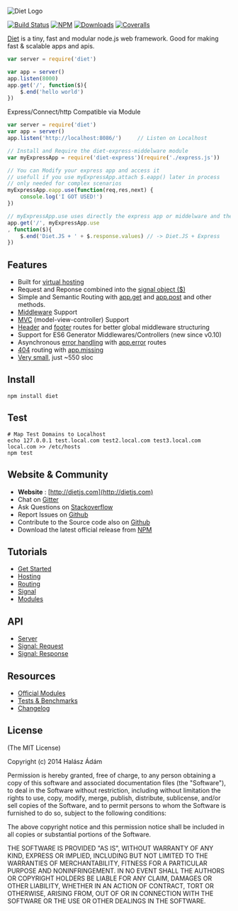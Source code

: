 ![Diet Logo](http://i.imgur.com/Dasjkkp.png)

[![Build Status](http://img.shields.io/travis/adamhalasz/diet.svg?style=flat)](https://travis-ci.org/adamhalasz/diet) [![NPM](http://img.shields.io/npm/v/diet.svg?style=flat)](https://www.npmjs.org/package/diet) [![Downloads](http://img.shields.io/npm/dm/diet.svg?style=flat)](https://www.npmjs.org/package/diet) [![Coveralls](http://img.shields.io/coveralls/adamhalasz/diet.svg?style=flat)](https://coveralls.io/r/adamhalasz/diet)


[Diet](http://dietjs.com) is a tiny, fast and modular node.js web framework. Good for making fast & scalable apps and apis.
```javascript
var server = require('diet')

var app = server()
app.listen(8000)
app.get('/', function($){
    $.end('hello world')
})
```

Express/Connect/http Compatible via Module
```javascript
var server = require('diet')
var app = server()
app.listen('http://localhost:8086/')     // Listen on Localhost

// Install and Require the diet-express-middelware module 
var myExpressApp = require('diet-express')(require('./express.js'))

// You can Modify your express app and access it
// usefull if you use myExpressApp.attach $.eapp() later in process
// only needed for complex scenarios
myExpressApp.eapp.use(function(req,res,next) {
	console.log('I GOT USED!')
})

// myExpressApp.use uses directly the express app or middelware and then returns processing to Diet.JS or DIREKTSPEED Server
app.get('/', myExpressApp.use
, function($){
    $.end('Diet.JS + ' + $.response.values) // -> Diet.JS + Express
})
```



## Features 
- Built for [virtual hosting](http://dietjs.com/tutorials/host#) 
- Request and Reponse combined into the [signal object ($)](http://dietjs.com/tutorials/signal#)
- Simple and Semantic Routing with [app.get](http://dietjs.com/api/server#app.get) and [app.post](http://dietjs.com/api/server#app.post) and other methods.
- [Middleware](http://dietjs.com/tutorials/router#middleware) Support
- [MVC](http://dietjs.com/api/server#app.model) (model-view-controller) Support
- [Header](http://dietjs.com/tutorials/router#header) and [footer](http://dietjs.com/tutorials/router#footer) routes for better global middleware structuring
- Support for ES6 Generator Middlewares/Controllers (new since v0.10)
- Asynchronous [error handling](http://dietjs.com/tutorials/router#error) with [app.error](http://dietjs.com/api/server#app.error) routes
- [404](http://dietjs.com/tutorials/router#missing) routing with [app.missing](http://dietjs.com/api/server#app.missing)
- [Very small](http://dietjs.com/resources/comparison#sloc), just ~550 sloc

## Install
```
npm install diet
```

## Test

```
# Map Test Domains to Localhost
echo 127.0.0.1 test.local.com test2.local.com test3.local.com local.com >> /etc/hosts
npm test
```




## Website & Community
- **Website** : [http://dietjs.com](http://dietjs.com)
- Chat on [Gitter](https://gitter.im/adamhalasz/diet)
- Ask Questions on [Stackoverflow](http://stackoverflow.com/questions/ask)
- Report Issues on [Github](https://github.com/adamhalasz/diet/issues)
- Contribute to the Source code also on [Github](https://github.com/adamhalasz/diet)
- Download the latest official release from [NPM](https://www.npmjs.org/package/diet)

## Tutorials
- [Get Started](http://dietjs.com/tutorials/get_started)
- [Hosting](http://dietjs.com/tutorials/host)
- [Routing](http://dietjs.com/tutorials/router)
- [Signal](http://dietjs.com/tutorials/signal)
- [Modules](http://dietjs.com/tutorials/modules)

## API
- [Server](http://dietjs.com/api/server)
- [Signal: Request](http://dietjs.com/api/signal/request)
- [Signal: Response](http://dietjs.com/api/signal/response)

## Resources
- [Official Modules](http://dietjs.com/resources/modules)
- [Tests & Benchmarks](http://dietjs.com/resources/comparison)
- [Changelog](https://github.com/adamhalasz/diet/blob/master/Changelog.md)

## License
(The MIT License)

Copyright (c) 2014 Halász Ádám

Permission is hereby granted, free of charge, to any person obtaining a copy of this software and associated documentation files (the "Software"), to deal in the Software without restriction, including without limitation the rights to use, copy, modify, merge, publish, distribute, sublicense, and/or sell copies of the Software, and to permit persons to whom the Software is furnished to do so, subject to the following conditions:

The above copyright notice and this permission notice shall be included in all copies or substantial portions of the Software.

THE SOFTWARE IS PROVIDED "AS IS", WITHOUT WARRANTY OF ANY KIND, EXPRESS OR IMPLIED, INCLUDING BUT NOT LIMITED TO THE WARRANTIES OF MERCHANTABILITY, FITNESS FOR A PARTICULAR PURPOSE AND NONINFRINGEMENT. IN NO EVENT SHALL THE AUTHORS OR COPYRIGHT HOLDERS BE LIABLE FOR ANY CLAIM, DAMAGES OR OTHER LIABILITY, WHETHER IN AN ACTION OF CONTRACT, TORT OR OTHERWISE, ARISING FROM, OUT OF OR IN CONNECTION WITH THE SOFTWARE OR THE USE OR OTHER DEALINGS IN THE SOFTWARE.
